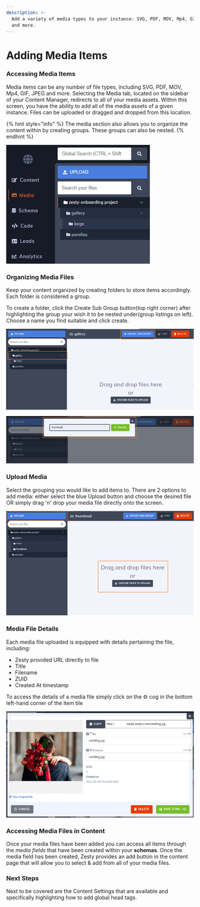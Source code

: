 ```yaml
---
description: >-
  Add a variety of media types to your instance: SVG, PDF, MOV, Mp4, GIF, JPEG,
  and more.
---
```


# Adding Media Items

### Accessing Media Items

Media items can be any number of file types, including SVG, PDF, MOV, Mp4, GIF, JPEG and more. Selecting the Media tab, located on the sidebar of your Content Manager, redirects to all of your media assets. Within this screen, you have the ability to add all of the media assets of a given instance. Files can be uploaded or dragged and dropped from this location.&#x20;

{% hint style="info" %}
The media section also allows you to organize the content within by creating groups. These groups can also be nested.
{% endhint %}

![Media Section](<../.gitbook/assets/image (38).png>)

### Organizing Media Files

Keep your content organized by creating folders to store items accordingly. Each folder is considered a group.&#x20;

To create a folder, click the Create Sub Group button(top right corner) after highlighting the group your wish it to be nested under(group listings on left). Choose a name you find suitable and click create.

![Creating Subgroup](<../.gitbook/assets/image (90).png>)

![Naming Subgroup](<../.gitbook/assets/image (7).png>)

### Upload Media

Select the grouping you would like to add items to. There are 2 options to add media: either select the blue Upload button and choose the desired file OR simply drag 'n' drop your media file directly onto the screen.

![Drag and Drop OR Upload](<../.gitbook/assets/image (32).png>)

### Media File Details

Each media file uploaded is equipped with details pertaining the file, including:

* Zesty provided URL directly to file
* Title
* Filename&#x20;
* ZUID
* Created At timestamp

To access the details of a media file simply click on the :gear: cog in the bottom left-hand corner of the item tile

![Media Item Details](<../.gitbook/assets/image (49).png>)

### Accessing Media Files in Content

Once your media files have been added you can access all items through the _media_ _fields_  that have been created within your **schemas**. Once the media field has been created, Zesty provides an add button in the content page that will allow you to select & add from all of your media files.

### Next Steps

Next to be covered are the Content Settings that are available and specifically highlighting how to add global head tags.
